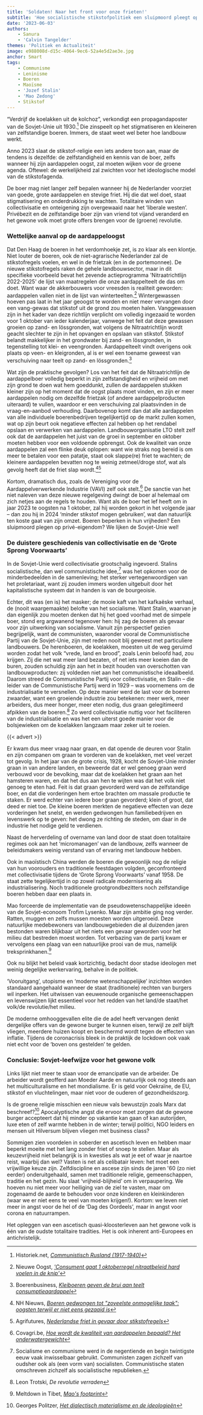 ```yaml
---
title: 'Soldaten! Naar het front voor onze frieten!'
subtitle: 'Hoe socialistische stikstofpolitiek een sluipmoord pleegt op onze friet'
date: '2023-06-03'
authors:
    - Sanura
    - 'Calvin Tangelder'
themes: 'Politiek en Actualiteit'
image: e988008d-d15c-4064-9ec6-52a4e5d2ae3e.jpg
anchor: Smart
tags:
    - Communisme
    - Leninisme
    - Boeren
    - Maoïsme
    - 'Jozef Stalin'
    - 'Mao Zedong'
    - Stikstof
---
```


“Verdrijf de koelakken uit de kolchoz”, verkondigt een propagandaposter van de Sovjet-Unie uit 1930.[^1] Die zinspeelt op het stigmatiseren en kleineren van zelfstandige boeren. Immers, de staat weet wel beter hoe landbouw werkt. 

Anno 2023 slaat de stikstof-religie een iets andere toon aan, maar de tendens is dezelfde: de zelfstandigheid en kennis van de boer, zelfs wanneer hij zijn aardappelen oogst, zal moeten wijken voor de groene agenda. Oftewel: de werkelijkheid zal zwichten voor het ideologische model van de stikstofagenda. 

De boer mag niet langer zelf bepalen wanneer hij de Nederlander voorziet van goede, grote aardappelen en stevige friet. Hij die dat wel doet, staat stigmatisering en onderdrukking te wachten. Totalitaire winden van collectivisatie en onteigening zijn overgewaaid naar het ‘liberale westen’. Privébezit en de zelfstandige boer zijn van vriend tot vijand veranderd en het gewone volk moet grote offers brengen voor de (groene) revolutie. 

### Wettelijke aanval op de aardappeloogst

Dat Den Haag de boeren in het verdomhoekje zet, is zo klaar als een klontje. Niet louter de boeren, ook de niet-agrarische Nederlander zal de stikstofregels voelen, en wel in de frietzak (en in de portemonnee). De nieuwe stikstofregels raken de gehele landbouwsector, maar in dit specifieke voorbeeld bevat het zevende actieprogramma 'Nitraatrichtlijn 2022-2025' de lijst van maatregelen die onze aardappelteelt de das om doet. Want waar de akkerbouwers voor vreesden is realiteit geworden: aardappelen vallen niet in de lijst van winterteelten.[^2] Wintergewassen hoeven pas laat in het jaar geoogst te worden en niet meer vervangen door een vang-gewas dat stikstof uit de grond zou moeten halen. Vanggewassen zijn in het kader van deze richtlijn verplicht om volledig ingezaaid te worden voor 1 oktober van ieder kalenderjaar, vanwege het feit dat deze gewassen groeien op zand- en lössgronden, wat volgens de Nitraatrichtlijn wordt geacht slechter te zijn in het opvangen en opslaan van stikstof. Stikstof belandt makkelijker in het grondwater bij zand- en lössgronden, in tegenstelling tot klei- en veengronden. Aardappelteelt vindt overigens ook plaats op veen- en kleigronden, al is er wel een toename geweest van verschuiving naar teelt op zand- en lössgronden.[^3]

Wat zijn de praktische gevolgen? Los van het feit dat de Nitraatrichtlijn de aardappelboer volledig beperkt in zijn zelfstandigheid en vrijheid om met zijn grond te doen wat hem goeddunkt, zullen de aardappelen stukken kleiner zijn op het moment dat de oogst plaats moet vinden, en zijn er meer aardappelen nodig om dezelfde frietzak (of andere aardappelproducten uiteraard) te vullen, waardoor er een verschuiving zal plaatsvinden in de vraag-en-aanbod verhouding. Daarbovenop komt dan dat alle aardappelen van alle individuele boerenbedrijven tegelijkertijd op de markt zullen komen, wat op zijn beurt ook negatieve effecten zal hebben op het rendabel opslaan en verwerken van aardappelen. Landbouworganisatie LTO stelt zelf ook dat de aardappelen het juist van de groei in september en oktober moeten hebben voor een voldoende opbrengst. Ook de kwaliteit van onze aardappelen zal een flinke deuk oplopen: want wie straks nog bereid is om meer te betalen voor een patatje, staat ook slappe(re) friet te wachten; de kleinere aardappelen bevatten nog te weinig zetmeel/droge stof, wat als gevolg heeft dat de friet slap wordt.[^4][^5]

Kortom, dramatisch dus, zoals de Vereniging voor de Aardappelverwerkende Industrie (VAVI) zelf ook stelt.[^6]  De sanctie van het niet naleven van deze nieuwe regelgeving dwingt de boer al helemaal om zich netjes aan de regels te houden. Want als de boer het lef heeft om in jaar 2023 te oogsten na 1 oktober, zal hij worden gekort in het volgende jaar – dan zou hij in 2024 ‘minder stikstof mogen gebruiken’, wat dan natuurlijk ten koste gaat van zijn omzet. Boeren beperken in hun vrijheden? Een sluipmoord plegen op privé-eigendom? We lijken de Sovjet-Unie wel!

### De duistere geschiedenis van collectivisatie en de ‘Grote Sprong Voorwaarts’

In de Sovjet-Unie werd collectivisatie grootschalig ingevoerd. Stalins socialistische, dan wel communistische idee,[^7] was het opkomen voor de minderbedeelden in de samenleving; het sterker vertegenwoordigen van het proletariaat, want zij zouden immers worden uitgebuit door het kapitalistische systeem dat in handen is van de bourgeoisie. 

Echter, dit was (en is) het masker; de mooie kaft van het kafkaëske verhaal, de (nooit waargemaakte) belofte van het socialisme. Want Stalin, waarvan je dan eigenlijk zou moeten denken dat hij het goed voorhad met de simpele boer, stond erg argwanend tegenover hen: hij zag de boeren als gevaar voor zijn uitwerking van socialisme. Vanuit zijn perspectief gezien begrijpelijk, want de communisten, waaronder vooral de Communistische Partij van de Sovjet-Unie, zijn met reden nooit blij geweest met particuliere landbouwers. De herenboeren, de koelakken, moesten uit de weg geruimd worden zodat het volk “vrede, land en brood”, zoals Lenin beloofd had, zou krijgen. Zij die net wat meer land bezaten, of net iets meer koeien dan de buren, zouden schuldig zijn aan het in bezit houden van overschotten van landbouwproducten: zij voldeden niet aan het communistische ideaalbeeld. Daarom streed de Communistische Partij voor collectivisatie, en Stalin – die leider van de Communistische Partij werd in 1929 – was voornemens om de industrialisatie te versnellen. Op deze manier werd de last voor de boeren zwaarder, want een groeiende industrie zou betekenen: meer werk, meer arbeiders, dus meer honger, meer eten nodig, dus graan gelegitimeerd afpikken van de boeren.[^8]  Zo werd collectivisatie nuttig voor het faciliteren van de industrialisatie en was het een uiterst goede manier voor de bolsjewieken om de koelakken langzaam maar zeker uit te roeien.

{{< advert >}}

Er kwam dus meer vraag naar graan, en dat opende de deuren voor Stalin en zijn companen om graan te vorderen van de koelakken, met veel verzet tot gevolg. In het jaar van de grote crisis, 1928, kocht de Sovjet-Unie minder graan in van andere landen, en beweerde dat er wel genoeg graan werd verbouwd voor de bevolking, maar dat de koelakken het graan aan het hamsteren waren, en dat het dus aan hen te wijten was dat het volk niet genoeg te eten had. Feit is dat graan gevorderd werd van de zelfstandige boer, en dat die vorderingen hem ertoe brachten om massale productie te staken. Er werd echter van iedere boer graan gevorderd; klein of groot, dat deed er niet toe. De kleine boeren merkten de negatieve effecten van deze vorderingen het snelst, en werden gedwongen hun familiebedrijven en levenswerk op te geven: het dwong ze richting de steden, om daar in de industrie het nodige geld te verdienen. 

Naast de herverdeling of overname van land door de staat doen totalitaire regimes ook aan het ‘micromanagen’ van de landbouw, zelfs wanneer de beleidsmakers weinig verstand van of ervaring met landbouw hebben.

Ook in maoïstisch China werden de boeren die gewoonlijk nog de religie van hun voorouders en traditionele feestdagen volgden, geconfronteerd met collectivisatie tijdens de ‘Grote Sprong Voorwaarts’ vanaf 1958. De staat zette tegelijkertijd in op zowel radicale modernisering als industrialisering. Noch traditionele grootgrondbezitters noch zelfstandige boeren hebben daar een plaats in. 

Mao forceerde de implementatie van de pseudowetenschappelijke ideeën van de Sovjet-econoom Trofim Lysenko. Maar zijn ambitie ging nog verder. Ratten, muggen en zelfs mussen moesten worden uitgeroeid. Deze natuurlijke medebewoners van landbouwgebieden die al duizenden jaren bestonden waren blijkbaar uit het niets een gevaar geworden voor het milieu dat bestreden moest worden. Tot  verbazing van de partij kwam er vervolgens een plaag van een natuurlijke prooi van de mus, namelijk treksprinkhanen.[^9]

Ook nu blijkt het beleid vaak kortzichtig, bedacht door stadse ideologen met weinig degelijke werkervaring, behalve in de politiek.
 
‘Vooruitgang’, utopisme en ‘moderne wetenschappelijke’ inzichten worden standaard aangehaald wanneer de staat (traditionele) rechten van burgers wil inperken. Het uitwissen van eeuwenoude organische gemeenschappen en levenswijzen lijkt essentieel voor het redden van het land/de staat/het volk/de revolutie/het milieu. 

De moderne omhooggevallen elite die de adel heeft vervangen denkt dergelijke offers van de gewone burger te kunnen eisen, terwijl ze zelf blijft vliegen, meerdere huizen koopt en beschermd wordt tegen de effecten van inflatie. Tijdens de coronacrisis bleek in de praktijk de lockdown ook vaak niet echt voor de ‘boven ons gestelden’ te gelden. 

### Conclusie: Sovjet-leefwijze voor het gewone volk

Links lijkt niet meer te staan voor de emancipatie van de arbeider. De arbeider wordt geofferd aan Moeder Aarde en natuurlijk ook nog steeds aan het multiculturalisme en het mondialisme. Er is geld voor Oekraïne, de EU, stikstof en vluchtelingen, maar niet voor de ouderen of gezondheidszorg.

Is de groene religie misschien een nieuw vals bewustzijn zoals Marx dat beschreef?[^10]  Apocalyptische angst die ervoor moet zorgen dat de gewone burger accepteert dat hij minder op vakantie kan gaan of kan autorijden, luxe eten of zelf warmte hebben in de winter; terwijl politici, NGO leiders en mensen uit Hilversum blijven vliegen met business class? 

Sommigen zien voordelen in soberder en ascetisch leven en hebben maar beperkt moeite met het lang zonder friet of snoep te stellen. Maar als keuzevrijheid niet belangrijk is in kwesties als wat je eet of waar je naartoe reist, waarbij dan wel? Vasten is net als celibatair leven: het moet een vrijwillige keuze zijn. Zelfdiscipline en ascese zijn sinds de jaren '60 (zo niet eerder) onderuitgehaald, samen met traditionele religie, gemeenschappen, traditie en het gezin. Nu slaat ‘vrijheid-blijheid’ om in verpaupering. We hoeven nu niet meer voor heiliging van de ziel te vasten, maar om zogenaamd de aarde te behouden voor onze kinderen en kleinkinderen (waar we er niet eens te veel van moeten krijgen!). Kortom: we leven niet meer in angst voor de hel of de ‘Dag des Oordeels’, maar in angst voor corona en natuurrampen. 

Het opleggen van een ascetisch quasi-kloosterleven aan het gewone volk is één van de oudste totalitaire tradities. Het is ook inherent anti-Europees en antichristelijk.

[^1]: Historiek.net, _[Communistisch Rusland (1917-1940)](https://historiek.net/communistisch-rusland-geschiedenis/140705/)_
[^2]: Nieuwe Oogst, _['Consument gaat 1 oktoberregel nitraatbeleid hard voelen in de knip'](https://www.nieuweoogst.nl/nieuws/2023/05/20/consument-gaat-1-oktoberregel-nitraatbeleid-hard-voelen-in-de-knip)_
[^3]: Boerenbusiness, _[Kleiboeren geven de brui aan teelt consumptieaardappel](https://www.boerenbusiness.nl/akkerbouw/aardappelen/artikel/10867405/kleiboeren-geven-de-brui-aan-teelt-consumptieaardappel)_
[^4]:  NH Nieuws, _[Boeren gedwongen tot "zoveelste onmogelijke taak": oogsten terwijl er niet eens gezaaid is](https://www.nhnieuws.nl/nieuws/318236/boeren-gedwongen-tot-zoveelste-onmogelijke-taak-oogsten-terwijl-er-niet-eens-gezaaid-is)_
[^5]: Agrifutures, _[Nederlandse friet in gevaar door stikstofregels]( https://agrifutures.nl/stikstofregels-rijden-bakje-friet-in-de-wielen/)_
[^6]: Covagri.be, _[Hoe wordt de kwaliteit van aardappelen bepaald? Het onderwatergewicht](https://covagri.be/hoe-wordt-kwaliteit-aardappelen-bepaald-onderwatergewicht/)_
[^7]: Socialisme en communisme werd in de negentiende en begin twintigste eeuw vaak inwisselbaar gebruikt. Communisten zagen zichzelf van oudsher ook als (een vorm van) socialisten. Communistische staten omschreven zichzelf als socialistische republieken. 
[^8]: Leon Trotski, _De revolutie verraden_
[^9]: Meltdown in Tibet, _[Mao's footprint](https://www.meltdownintibet.com/f_redgreen.htm)_ 
[^10]: Georges Politzer, _[Het dialectisch materialisme en de ideologieën](https://www.marxists.org/nederlands/politzer/onbekend/filosofie/6a.htm)_
